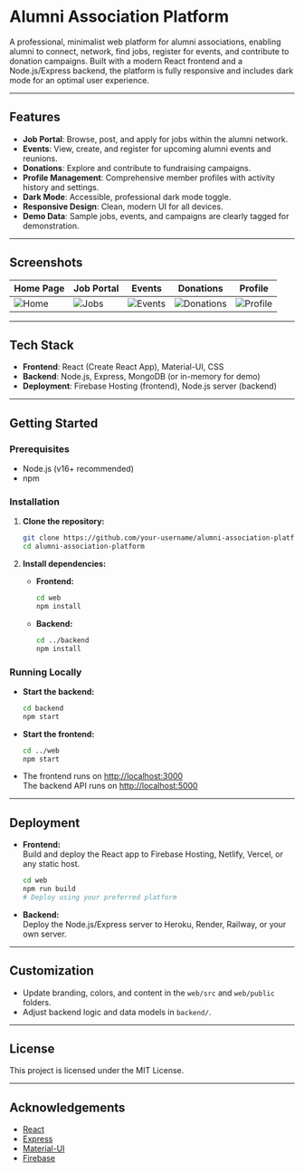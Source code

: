 # Alumni Association Platform

A professional, minimalist web platform for alumni associations, enabling alumni to connect, network, find jobs, register for events, and contribute to donation campaigns. Built with a modern React frontend and a Node.js/Express backend, the platform is fully responsive and includes dark mode for an optimal user experience.

---

## Features

- **Job Portal**: Browse, post, and apply for jobs within the alumni network.
- **Events**: View, create, and register for upcoming alumni events and reunions.
- **Donations**: Explore and contribute to fundraising campaigns.
- **Profile Management**: Comprehensive member profiles with activity history and settings.
- **Dark Mode**: Accessible, professional dark mode toggle.
- **Responsive Design**: Clean, modern UI for all devices.
- **Demo Data**: Sample jobs, events, and campaigns are clearly tagged for demonstration.

---

## Screenshots

| Home Page | Job Portal | Events | Donations | Profile |
|-----------|------------|--------|-----------|---------|
| ![Home](web/public/screenshot-1.png) | ![Jobs](web/public/screenshot-2.png) | ![Events](web/public/screenshot-3.png) | ![Donations](web/public/screenshot-4.png) | ![Profile](web/public/screenshot-5.png) |

---

## Tech Stack

- **Frontend**: React (Create React App), Material-UI, CSS
- **Backend**: Node.js, Express, MongoDB (or in-memory for demo)
- **Deployment**: Firebase Hosting (frontend), Node.js server (backend)

---

## Getting Started

### Prerequisites

- Node.js (v16+ recommended)
- npm

### Installation

1. **Clone the repository:**
   ```sh
   git clone https://github.com/your-username/alumni-association-platform.git
   cd alumni-association-platform
   ```

2. **Install dependencies:**

   - **Frontend:**
     ```sh
     cd web
     npm install
     ```

   - **Backend:**
     ```sh
     cd ../backend
     npm install
     ```

### Running Locally

- **Start the backend:**
  ```sh
  cd backend
  npm start
  ```

- **Start the frontend:**
  ```sh
  cd ../web
  npm start
  ```

- The frontend runs on [http://localhost:3000](http://localhost:3000)  
  The backend API runs on [http://localhost:5000](http://localhost:5000)

---

## Deployment

- **Frontend:**  
  Build and deploy the React app to Firebase Hosting, Netlify, Vercel, or any static host.
  ```sh
  cd web
  npm run build
  # Deploy using your preferred platform
  ```

- **Backend:**  
  Deploy the Node.js/Express server to Heroku, Render, Railway, or your own server.

---

## Customization

- Update branding, colors, and content in the `web/src` and `web/public` folders.
- Adjust backend logic and data models in `backend/`.

---

## License

This project is licensed under the MIT License.

---

## Acknowledgements

- [React](https://reactjs.org/)
- [Express](https://expressjs.com/)
- [Material-UI](https://mui.com/)
- [Firebase](https://firebase.google.com/) 